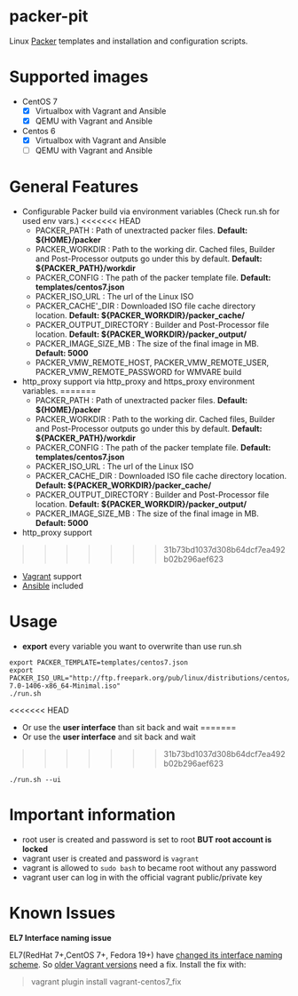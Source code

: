 packer-pit
==========

Linux [Packer](http://www.packer.io) templates and installation and configuration scripts.

# Supported images
- CentOS 7 
  - [x] Virtualbox with Vagrant and Ansible
  - [x] QEMU with Vagrant and Ansible
- Centos 6
  - [x] Virtualbox with Vagrant and Ansible
  - [ ] QEMU with Vagrant and Ansible

# General Features
* Configurable Packer build via environment variables (Check run.sh for used env vars.)
<<<<<<< HEAD
  * PACKER\_PATH : Path of unextracted packer files. **Default: ${HOME}/packer**
  * PACKER\_WORKDIR : Path to the working dir. Cached files, Builder and Post-Processor outputs go under this by default. **Default: ${PACKER_PATH}/workdir**
  * PACKER\_CONFIG : The path of the packer template file. **Default: templates/centos7.json**
  * PACKER\_ISO_URL : The url of the Linux ISO
  * PACKER\_CACHE'_DIR : Downloaded ISO file cache directory location. **Default: ${PACKER_WORKDIR}/packer_cache/**
  * PACKER\_OUTPUT\_DIRECTORY : Builder and Post-Processor file location. **Default: ${PACKER_WORKDIR}/packer_output/**
  * PACKER\_IMAGE\_SIZE\_MB : The size of the final image in MB. **Default: 5000**
  * PACKER_VMW_REMOTE_HOST, PACKER_VMW_REMOTE_USER, PACKER_VMW_REMOTE_PASSWORD for WMVARE build
* http_proxy support via http_proxy and https_proxy environment variables.
=======
  * PACKER_PATH : Path of unextracted packer files. **Default: ${HOME}/packer**
  * PACKER_WORKDIR : Path to the working dir. Cached files, Builder and Post-Processor outputs go under this by default. **Default: ${PACKER_PATH}/workdir**
  * PACKER_CONFIG : The path of the packer template file. **Default: templates/centos7.json**
  * PACKER_ISO_URL : The url of the Linux ISO
  * PACKER_CACHE_DIR : Downloaded ISO file cache directory location. **Default: ${PACKER_WORKDIR}/packer_cache/**
  * PACKER_OUTPUT_DIRECTORY : Builder and Post-Processor file location. **Default: ${PACKER_WORKDIR}/packer_output/**
  * PACKER_IMAGE_SIZE_MB : The size of the final image in MB. **Default: 5000**
* http_proxy support
>>>>>>> 31b73bd1037d308b64dcf7ea492b02b296aef623
* [Vagrant](http://www.vagrantup.com) support
* [Ansible](http://www.ansible.com) included

# Usage

* **export** every variable you want to overwrite than use run.sh

```
export PACKER_TEMPLATE=templates/centos7.json
export PACKER_ISO_URL="http://ftp.freepark.org/pub/linux/distributions/centos/7/isos/x86_64/CentOS-7.0-1406-x86_64-Minimal.iso"
./run.sh
```

<<<<<<< HEAD
* Or use the **user interface** than sit back and wait
=======
* Or use the **user interface** and sit back and wait
>>>>>>> 31b73bd1037d308b64dcf7ea492b02b296aef623

```
./run.sh --ui
```
# Important information

* root user is created and password is set to root **BUT root account is locked**
* vagrant user is created and password is ```vagrant```
* vagrant is allowed to ```sudo bash``` to became root without any password
* vagrant user can log in with the official vagrant public/private key

# Known Issues

**EL7 Interface naming issue**

EL7(RedHat 7+,CentOS 7+, Fedora 19+) have [changed its interface naming scheme](http://www.freedesktop.org/wiki/Software/systemd/PredictableNetworkInterfaceNames/). So [older Vagrant versions](https://github.com/mitchellh/vagrant/pull/4195) need a fix.
Install the fix with:
> vagrant plugin install vagrant-centos7_fix
